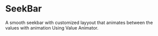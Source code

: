 # SeekBar

A smooth seekbar with customized layyout that animates between the values with animation Using Value Animator. 
